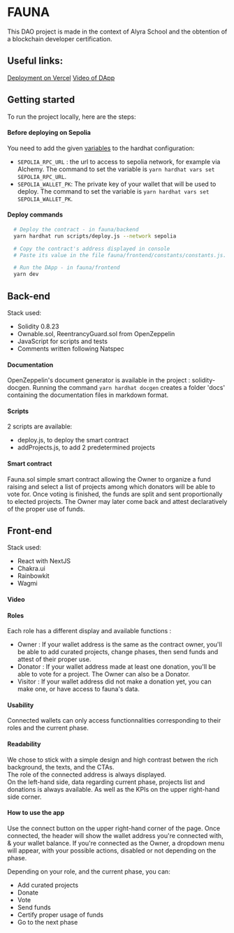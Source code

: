 # FAUNA

This DAO project is made in the context of Alyra School and the obtention of a blockchain developer certification.

## Useful links:

[Deployment on Vercel](https://faunadao.vercel.app/)
[Video of DApp]()

## Getting started

To run the project locally, here are the steps:

#### Before deploying on Sepolia

You need to add the given [variables](https://hardhat.org/hardhat-runner/docs/guides/configuration-variables) to the hardhat configuration:

- `SEPOLIA_RPC_URL` : the url to access to sepolia network, for example via Alchemy. The command to set the variable is `yarn hardhat vars set SEPOLIA_RPC_URL`.
- `SEPOLIA_WALLET_PK`: The private key of your wallet that will be used to deploy. The command to set the variable is `yarn hardhat vars set SEPOLIA_WALLET_PK`.

#### Deploy commands

```sh
  # Deploy the contract - in fauna/backend
  yarn hardhat run scripts/deploy.js --network sepolia

  # Copy the contract's address displayed in console
  # Paste its value in the file fauna/frontend/constants/constants.js.

  # Run the DApp - in fauna/frontend
  yarn dev
```

## Back-end

Stack used:

- Solidity 0.8.23
- Ownable.sol, ReentrancyGuard.sol from OpenZeppelin
- JavaScript for scripts and tests
- Comments written following Natspec

#### Documentation

OpenZeppelin's document generator is available in the project : solidity-docgen. Running the command `yarn hardhat docgen` creates a folder 'docs' containing the documentation files in markdown format.

#### Scripts

2 scripts are available:

- deploy.js, to deploy the smart contract
- addProjects.js, to add 2 predetermined projects

#### Smart contract

Fauna.sol simple smart contract allowing the Owner to organize a fund raising and select a list of projects among which donators will be able to vote for. Once voting is finished, the funds are split and sent proportionally to elected projects. The Owner may later come back and attest declaratively of the proper use of funds.

## Front-end

Stack used:

- React with NextJS
- Chakra.ui
- Rainbowkit
- Wagmi

#### Video

#### Roles

Each role has a different display and available functions :

- Owner : If your wallet address is the same as the contract owner, you'll be able to add curated projects, change phases, then send funds and attest of their proper use.
- Donator : If your wallet address made at least one donation, you'll be able to vote for a project. The Owner can also be a Donator.
- Visitor : If your wallet address did not make a donation yet, you can make one, or have access to fauna's data.

#### Usability

Connected wallets can only access functionnalities corresponding to their roles and the current phase.

#### Readability

We chose to stick with a simple design and high contrast betwen the rich background, the texts, and the CTAs.  
The role of the connected address is always displayed.  
On the left-hand side, data regarding current phase, projects list and donations is always available. As well as the KPIs on the upper right-hand side corner.

#### How to use the app

Use the connect button on the upper right-hand corner of the page.
Once connected, the header will show the wallet address you're connected with, & your wallet balance. If you're connected as the Owner, a dropdown menu will appear, with your possible actions, disabled or not depending on the phase.

Depending on your role, and the current phase, you can:

- Add curated projects
- Donate
- Vote
- Send funds
- Certify proper usage of funds
- Go to the next phase
